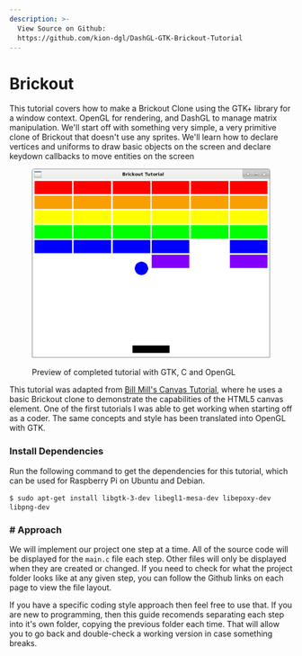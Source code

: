 ```yaml
---
description: >-
  View Source on Github:
  https://github.com/kion-dgl/DashGL-GTK-Brickout-Tutorial
---
```


# Brickout

This tutorial covers how to make a Brickout Clone using the GTK+ library for a window context. OpenGL for rendering, and DashGL to manage matrix manipulation. We'll start off with something very simple, a very primitive clone of Brickout that doesn't use any sprites. We'll learn how to declare vertices and uniforms to draw basic objects on the screen and declare keydown callbacks to move entities on the screen

<figure><img src="../../.gitbook/assets/bricks_017 (1).png" alt=""><figcaption><p>Preview of completed tutorial with GTK, C and OpenGL</p></figcaption></figure>

This tutorial was adapted from [Bill Mill's Canvas Tutorial](https://billmill.org/static/canvastutorial/), where he uses a basic Brickout clone to demonstrate the capabilities of the HTML5 canvas element. One of the first tutorials I was able to get working when starting off as a coder. The same concepts and style has been translated into OpenGL with GTK.

### Install Dependencies

Run the following command to get the dependencies for this tutorial, which can be used for Raspberry Pi on Ubuntu and Debian.

```
$ sudo apt-get install libgtk-3-dev libegl1-mesa-dev libepoxy-dev libpng-dev
```

### # Approach

We will implement our project one step at a time. All of the source code will be displayed for the `main.c` file each step. Other files will only be displayed when they are created or changed. If you need to check for what the project folder looks like at any given step, you can follow the Github links on each page to view the file layout.

If you have a specific coding style approach then feel free to use that. If you are new to programming, then this guide recomends separating each step into it's own folder, copying the previous folder each time. That will allow you to go back and double-check a working version in case something breaks.

